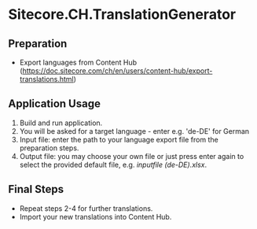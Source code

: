 # Sitecore.CH.TranslationGenerator
## Preparation
* Export languages from Content Hub (https://doc.sitecore.com/ch/en/users/content-hub/export-translations.html)

## Application Usage
1. Build and run application.
2. You will be asked for a target language - enter e.g. 'de-DE' for German
3. Input file: enter the path to your language export file from the preparation steps.
4. Output file: you may choose your own file or just press enter again to select the provided default file, e.g. _inputfile (de-DE).xlsx_.
## Final Steps
* Repeat steps 2-4 for further translations.
* Import your new translations into Content Hub.